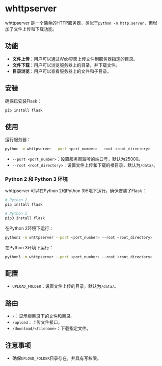 # whttpserver

whttpserver 是一个简单的HTTP服务器，类似于`python -m http.server`，但增加了文件上传和下载功能。

## 功能

- **文件上传**：用户可以通过Web界面上传文件到服务器指定的目录。
- **文件下载**：用户可以浏览服务器上的目录，并下载文件。
- **目录浏览**：用户可以查看服务器上的文件和子目录。

## 安装

确保已安装Flask：

```bash
pip install flask
```

## 使用

运行服务器：

```bash
python -m whttpserver --port <port_number> --root <root_directory>
```

- `--port <port_number>`：设置服务器监听的端口号，默认为25000。
- `--root <root_directory>`：设置文件上传和下载的根目录，默认为`/data/`。

### Python 2 和 Python 3 环境

whttpserver 可以在Python 2和Python 3环境下运行。确保安装了Flask：

```bash
# Python 2
pip install flask

# Python 3
pip3 install flask
```

在Python 2环境下运行：

```bash
python2 -m whttpserver --port <port_number> --root <root_directory>
```

在Python 3环境下运行：

```bash
python3 -m whttpserver --port <port_number> --root <root_directory>
```

## 配置

- `UPLOAD_FOLDER`：设置文件上传的目录，默认为`/data/`。

## 路由

- `/`：显示根目录下的文件和目录。
- `/upload`：上传文件接口。
- `/download/<filename>`：下载指定文件。

## 注意事项

- 确保`UPLOAD_FOLDER`目录存在，并具有写权限。